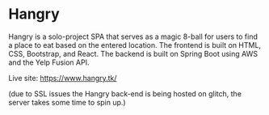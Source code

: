 # Hangry
Hangry is a solo-project SPA that serves as a magic 8-ball for users to find a place to eat based on the entered location. The frontend is built on HTML, CSS, Bootstrap, and React. The backend is built on Spring Boot using AWS and the Yelp Fusion API.

Live site: https://www.hangry.tk/

(due to SSL issues the Hangry back-end is being hosted on glitch, the server takes some time to spin up.)
